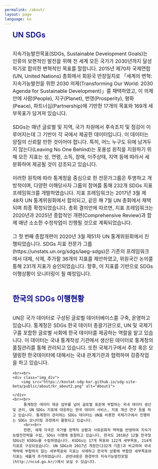```yaml
---
permalink: /about/
layout: page
language: ko
---
```


<style>
	.contents_box { padding : 0 5%; }
	.title { color:navy; font-size:18pt; font-weight:600;}
	.contents { font-size:12pt; }
	
	.img_div { text-align: center; }
	.img_div img { width: 90%; }
	
   .suffle_div { width: 100%;  margin-bottom:50px;}
   .suffle_div p { width: 100%; font-size:12pt;  }
   .suffle_div img { width:40%; float: right; }

</style>

<div class="contents_box">
	<div>
		<span class="title">UN SDGs</span>
		<br><br>
		<p class="contents">
			지속가능발전목표(SDGs, Sustainable Development Goals)는 인류의 보편적인 발전을 위해 전 세계 모든 국가가 2030년까지 달성하기로 합의한 변혁적인 목표를 말합니다. 2015년 제70차 국제연합(UN, United Nations) 총회에서 회원국 만장일치로 「세계의 변혁: 지속가능발전을 위한 2030 의제(Transforming Our World: 2030 Agenda for Sustainable Development)」를 채택하였고, 이 의제 안에 사람(People), 지구(Planet), 번영(Prosperity), 평화(Peace), 파트너십(Partnership)에 기반한 17개의 목표와 169개 세부목표가 담겨져 있습니다.
		<br><br>
			SDGs는 매년 글로벌 및 지역, 국가 차원에서 후속조치 및 점검이 이루어지는데 그 기반이 각 국에서 제공한 데이터입니다. 이 데이터는 양질의 신뢰할 만한 것이어야 합니다. 특히, 어느 누구도 뒤에 남겨두지 않는다(Leaving No One Behind)는 포용성 원칙을 지원하기 위해 모든 지표는 성, 연령, 소득, 장애, 이주상태, 지역 등에 따라서 세분화하여 제공될 것이 강조되고 있습니다.
		<br><br>	
			이러한 원칙에 따라 통계청을 중심으로 한 전문가그룹은 투명하고 개방적이며, 다양한 이해당사자 그룹의 참여를 통해 232개 SDGs 지표 프레임워크를 개발하였습니다. 지표 프레임워크는 2017년 3월 제 48차 UN 통계위원회에서 합의되고, 같은 해 7월 UN 총회에서 채택되며 최종 확정되었습니다. 총회 결의안에 따르면, 지표 프레임워크는 2020년과 2025년 종합적인 개편(Comprehensive Review)과 함께 매년 소소한 수정작업이 진행될 것으로 계획되었습니다.
		<br><br>
			그 첫 번째 종합개편이 2020년 3월 제51차 UN 통계위원회에서 진행되었습니다. SDGs 지표 전문가 그룹(https://unstats.un.org/sdgs/iaeg-sdgs)은 기존의 프레임워크에서 대체, 삭제, 추가할 36개의 지표를 제안하였고, 위원국간 논의를 통해 231개 지표가 승인되었습니다. 향후, 이 지표를 기반으로 SDGs 이행상황이 모니터링이 될 예정입니다.
		</p>
	</div>
	<br><br>
	<div>
		<span class="title">한국의 SDGs 이행현황</span>
		<br><br>
		<p class="contents">
			UN은 국가 데이터로 구성된 글로벌 데이터베이스를 구축, 운영하고 있습니다. 통계청은 SDGs 한국 데이터 총괄기관으로, UN 및 국제기구를 포함한 글로벌 사회에 한국 데이터를 제공하는 역할을 맡고 있습니다. 이 데이터는 국내 통계작성 기관에서 생산된 데이터로 통계청의 품질관리를 통해 관리되고 있습니다. 또한 국제기구에서 추정 혹은 모델링한 한국데이터에 대해서는 국내 관계기관과 협력하여 검증작업을 하고 있습니다.


	<br><br>
	<div class="img_div">
		<img src="https://kostat-sdg-kor.github.io/sdg-site-beta/public/about/kr_about2.png" alt="About1">

	</div>
	<br><br>
         통계청은 데이터 제공 업무를 넘어 글로벌 표준에 부합하는 국내 데이터 생산 및 관리, UN SDGs 지표에 대응하는 한국 데이터 서비스, 지표 개선 연구 등을 하고 있습니다. 통계청이 관리하는 SDGs 데이터는 UN을 비롯한 국제기구에서 진행하는 SDGs 모니터링 과정에서 활용되고 있습니다.
         <br><br>
         한편, 세계 각국은 국가별 정책적 상황과 사회문화적 맥락을 반영하여 지속가능발전전략을 수립, SDGs 이행에 동참하고 있습니다. 한국도 2018년 12월 한국형 SDGs인 KSDGs를 수립하였습니다. KSDGs는 17개 목표와 122개 세부목표, 214개 지표로 구성되었습니다. UN SDGs와 2017년 개정안(232개 기준)과 비교하여 국내맥락에 부합하지 않는 세부목표와 지표는 삭제하고 한국적 상황에 부합한 세부목표와 지표는 새롭게 추가하였습니다. 관련내용은 환경부의 지속가능발전포털(http://ncsd.go.kr/)에서 보실 수 있습니다.






<!--
<object id="link1" type="text/html" width="80%" height="500px" data="https://blog.naver.com/offerkiss/221845623886"> 
</object>
-->

<!--
<object id="link2" type="text/html" width="500px" height="500px" data="//www.youtube.com/embed/GJZXJaZx0WQ"> 
</object>
-->

